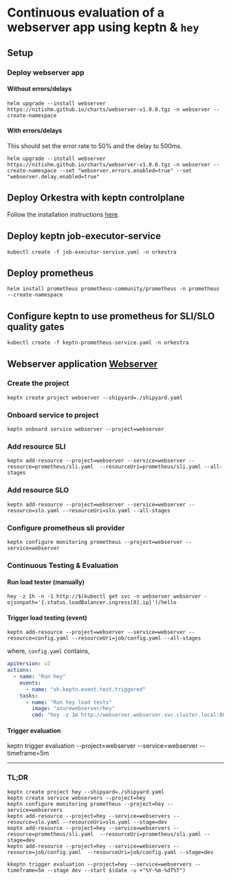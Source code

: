 # Continuous evaluation of a webserver app using keptn & `hey`

## Setup

### Deploy webserver app

#### Without errors/delays

```console
helm upgrade --install webserver https://nitishm.github.io/charts/webserver-v1.0.0.tgz -n webserver --create-namespace
```

#### With errors/delays

This should set the error rate to 50% and the delay to 500ms.

```console
helm upgrade --install webserver https://nitishm.github.io/charts/webserver-v1.0.0.tgz -n webserver --create-namespace --set "webserver.errors.enabled=true" --set "webserver.delay.enabled=true"
```

## Deploy Orkestra with keptn controlplane

Follow the installation instructions [here](https://github.com/Azure/orkestra#installation-).

## Deploy keptn job-executor-service

```console
kubectl create -f job-executor-service.yaml -n orkestra
```

## Deploy prometheus

```console
helm install prometheus prometheus-community/prometheus -n prometheus --create-namespace
```

## Configure keptn to use prometheus for SLI/SLO quality gates

```console
kubectl create -f keptn-prometheus-service.yaml -n orkestra
```

## Webserver application [Webserver](https://github.com/nitishm/k8s-webserver-app)

### Create the project

```console
keptn create project webserver --shipyard=./shipyard.yaml
```

### Onboard service to project

```console
keptn onboard service webserver --project=webserver
```

### Add resource SLI

```console
keptn add-resource --project=webserver --service=webserver --resource=prometheus/sli.yaml  --resourceUri=prometheus/sli.yaml --all-stages
```

### Add resource SLO

```console
keptn add-resource --project=webserver --service=webserver --resource=slo.yaml --resourceUri=slo.yaml --all-stages
```

### Configure prometheus sli provider

```console
keptn configure monitoring prometheus --project=webserver --service=webserver
```

### Continuous Testing & Evaluation

#### Run load tester (manually)

```console
hey -z 1h -n -1 http://$(kubectl get svc -n webserver webserver -ojsonpath='{.status.loadBalancer.ingress[0].ip}')/hello
```

#### Trigger load testing (event)

```console
keptn add-resource --project=webserver --service=webserver --resource=config.yaml --resourceUri=job/config.yaml --all-stages
```

where, `config.yaml` contains,

```yaml
apiVersion: v2
actions:
  - name: "Run hey"
    events:
      - name: "sh.keptn.event.test.triggered"
    tasks:
      - name: "Run hey load tests"
        image: "azurewebserver/hey"
        cmd: "hey -z 1m http://webserver.webserver.svc.cluster.local:80/hello"
```

#### Trigger evaluation

keptn trigger evaluation --project=webserver --service=webserver --timeframe=5m

---

### TL;DR

```console
keptn create project hey --shipyard=./shipyard.yaml                     
keptn create service webservers --project=hey      
keptn configure monitoring prometheus --project=hey --service=webservers
keptn add-resource --project=hey --service=webservers --resource=slo.yaml --resourceUri=slo.yaml --stage=dev
keptn add-resource --project=hey --service=webservers --resource=prometheus/sli.yaml  --resourceUri=prometheus/sli.yaml --stage=dev
keptn add-resource --project=hey --service=webservers --resource=job/config.yaml  --resourceUri=job/config.yaml --stage=dev

kkeptn trigger evaluation --project=hey --service=webservers --timeframe=5m --stage dev --start $(date -u +"%Y-%m-%dT%T")
```
